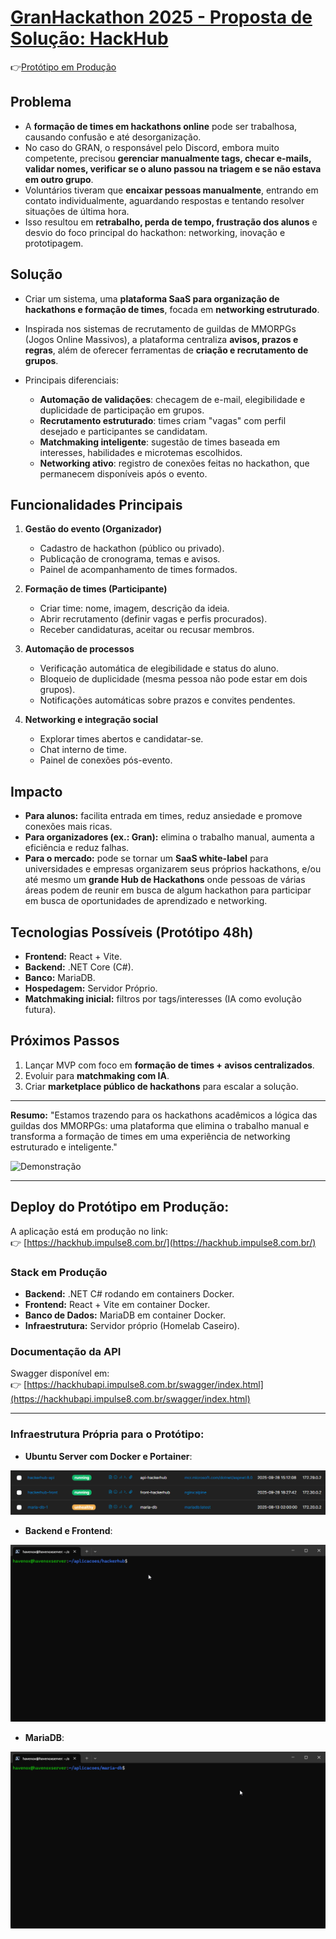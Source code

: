 # [GranHackathon 2025 - Proposta de Solução: HackHub](https://hackhub.impulse8.com.br/)
👉[Protótipo em Produção](https://hackhub.impulse8.com.br/)

## Problema

* A **formação de times em hackathons online** pode ser trabalhosa, causando confusão e até desorganização.
* No caso do GRAN, o responsável pelo Discord, embora muito competente, precisou **gerenciar manualmente tags, checar e-mails, validar nomes, verificar se o aluno passou na triagem e se não estava em outro grupo**.
* Voluntários tiveram que **encaixar pessoas manualmente**, entrando em contato individualmente, aguardando respostas e tentando resolver situações de última hora.
* Isso resultou em **retrabalho, perda de tempo, frustração dos alunos** e desvio do foco principal do hackathon: networking, inovação e prototipagem.

## Solução

* Criar um sistema, uma **plataforma SaaS para organização de hackathons e formação de times**, focada em **networking estruturado**.
* Inspirada nos sistemas de recrutamento de guildas de MMORPGs (Jogos Online Massivos), a plataforma centraliza **avisos, prazos e regras**, além de oferecer ferramentas de **criação e recrutamento de grupos**.
* Principais diferenciais:

  * **Automação de validações**: checagem de e-mail, elegibilidade e duplicidade de participação em grupos.
  * **Recrutamento estruturado**: times criam "vagas" com perfil desejado e participantes se candidatam.
  * **Matchmaking inteligente**: sugestão de times baseada em interesses, habilidades e microtemas escolhidos.
  * **Networking ativo**: registro de conexões feitas no hackathon, que permanecem disponíveis após o evento.

## Funcionalidades Principais

1. **Gestão do evento (Organizador)**

   * Cadastro de hackathon (público ou privado).
   * Publicação de cronograma, temas e avisos.
   * Painel de acompanhamento de times formados.

2. **Formação de times (Participante)**

   * Criar time: nome, imagem, descrição da ideia.
   * Abrir recrutamento (definir vagas e perfis procurados).
   * Receber candidaturas, aceitar ou recusar membros.

3. **Automação de processos**

   * Verificação automática de elegibilidade e status do aluno.
   * Bloqueio de duplicidade (mesma pessoa não pode estar em dois grupos).
   * Notificações automáticas sobre prazos e convites pendentes.

4. **Networking e integração social**

   * Explorar times abertos e candidatar-se.
   * Chat interno de time.
   * Painel de conexões pós-evento.

## Impacto

* **Para alunos:** facilita entrada em times, reduz ansiedade e promove conexões mais ricas.
* **Para organizadores (ex.: Gran):** elimina o trabalho manual, aumenta a eficiência e reduz falhas.
* **Para o mercado:** pode se tornar um **SaaS white-label** para universidades e empresas organizarem seus próprios hackathons, e/ou até mesmo um **grande Hub de Hackathons** onde pessoas de várias áreas podem de reunir em busca de algum hackathon para participar em busca de oportunidades de aprendizado e networking.

## Tecnologias Possíveis (Protótipo 48h)

* **Frontend:** React + Vite.
* **Backend:** .NET Core (C#).
* **Banco:** MariaDB.
* **Hospedagem:** Servidor Próprio.
* **Matchmaking inicial:** filtros por tags/interesses (IA como evolução futura).

## Próximos Passos

1. Lançar MVP com foco em **formação de times + avisos centralizados**.
2. Evoluir para **matchmaking com IA**.
3. Criar **marketplace público de hackathons** para escalar a solução.

---

**Resumo:**
"Estamos trazendo para os hackathons acadêmicos a lógica das guildas dos MMORPGs: uma plataforma que elimina o trabalho manual e transforma a formação de times em uma experiência de networking estruturado e inteligente."


![Demonstração](docs/hackhubdemo.gif)


---

## Deploy do Protótipo em Produção:

A aplicação está em produção no link:  
👉 [https://hackhub.impulse8.com.br/](https://hackhub.impulse8.com.br/)

### Stack em Produção
* **Backend:** .NET C# rodando em containers Docker.  
* **Frontend:** React + Vite em container Docker.  
* **Banco de Dados:** MariaDB em container Docker.  
* **Infraestrutura:** Servidor próprio (Homelab Caseiro).

### Documentação da API
Swagger disponível em:  
👉 [https://hackhubapi.impulse8.com.br/swagger/index.html](https://hackhubapi.impulse8.com.br/swagger/index.html)

---

### Infraestrutura Própria para o Protótipo:

* **Ubuntu Server com Docker e Portainer**:

![Portainer](docs/Portainer.png)



* **Backend e Frontend**:

![Back&Front](docs/FronteBackendLocal.gif)



* **MariaDB**:

![MariaDB](docs/MariaDBLocal.gif)